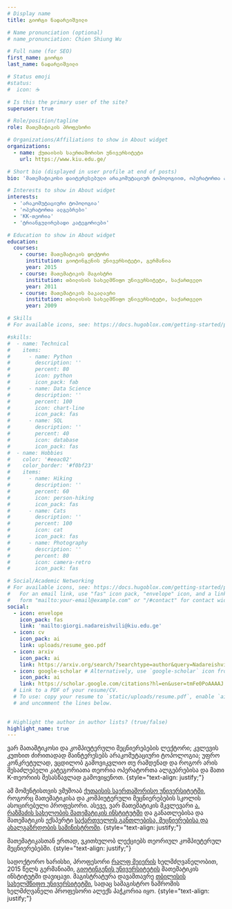 ```yaml
---
# Display name
title: გიორგი ნადარეიშვილი

# Name pronunciation (optional)
# name_pronunciation: Chien Shiung Wu

# Full name (for SEO)
first_name: გიორგი
last_name: ნადარეიშვილი

# Status emoji
#status:
#  icon: ☕️

# Is this the primary user of the site?
superuser: true

# Role/position/tagline
role: მათემატიკის პროფესორი

# Organizations/Affiliations to show in About widget
organizations:
  - name: ქუთაისის საერთაშორისო უნივერსიტეტი
    url: https://www.kiu.edu.ge/

# Short bio (displayed in user profile at end of posts)
bio: 'მათემატიკოსი დაიტერესებული არაკომუტაციურ ტოპოლოგიით, ოპერატორთა ალგებრით, კატეგორიათა თეორიითა და თეორიული კომპოუტერული მეცნიერებებითთ.'

# Interests to show in About widget
interests:
  - 'არაკომუტაციური ტოპოლოგია'
  - 'ოპერატორთა ალგებრები'
  - 'KK-თეორია'
  - 'ტრიანგულირებადი კატეგორიები'

# Education to show in About widget
education:
  courses:
    - course: მათემატიკის დოქტორი
      institution: გიოტინგენის უნივერსიტეტი, გერმანია
      year: 2015
    - course: მათემატიკის მაგისტრი
      institution: თბილისის სახელმწიფო უნივერსიტეტი, საქართველო
      year: 2011
    - course: მათემატიკის ბაკალავრი
      institution: თბილისის სახელმწიფო უნივერსიტეტი, საქართველო
      year: 2009

# Skills
# For available icons, see: https://docs.hugoblox.com/getting-started/page-builder/#icons

#skills:
#  - name: Technical
#    items:
#      - name: Python
#        description: ''
#        percent: 80
#        icon: python
#        icon_pack: fab
#      - name: Data Science
#        description: ''
#        percent: 100
#        icon: chart-line
#        icon_pack: fas
#      - name: SQL
#        description: ''
#        percent: 40
#        icon: database
#        icon_pack: fas
#  - name: Hobbies
#    color: '#eeac02'
#    color_border: '#f0bf23'
#    items:
#      - name: Hiking
#        description: ''
#        percent: 60
#        icon: person-hiking
#        icon_pack: fas
#      - name: Cats
#        description: ''
#        percent: 100
#        icon: cat
#        icon_pack: fas
#      - name: Photography
#        description: ''
#        percent: 80
#        icon: camera-retro
#        icon_pack: fas

# Social/Academic Networking
# For available icons, see: https://docs.hugoblox.com/getting-started/page-builder/#icons
#   For an email link, use "fas" icon pack, "envelope" icon, and a link in the
#   form "mailto:your-email@example.com" or "/#contact" for contact widget.
social:
  - icon: envelope
    icon_pack: fas
    link: 'mailto:giorgi.nadareishvili@kiu.edu.ge' 
  - icon: cv
    icon_pack: ai
    link: uploads/resume_geo.pdf 
  - icon: arxiv
    icon_pack: ai
    link: https://arxiv.org/search/?searchtype=author&query=Nadareishvili%2C+G
  - icon: google-scholar # Alternatively, use `google-scholar` icon from `ai` icon pack
    icon_pack: ai
    link: https://scholar.google.com/citations?hl=en&user=tmFe0PoAAAAJ
  # Link to a PDF of your resume/CV.
  # To use: copy your resume to `static/uploads/resume.pdf`, enable `ai` icons in `params.yaml`,
  # and uncomment the lines below.
  

# Highlight the author in author lists? (true/false)
highlight_name: true
---
```


ვარ მათამტიკოსი და კომპიუტერული მეცნიერებების ლექტორი; კვლევის კუთხით ძირითადად მაინტერესებს არაკომუტაციური ტოპოლოგია; უფრო კონკრეტულად, ვცდილობ გამოვიკვლიო თუ რამდენად და როგორ არის შესაძლებელი კატეგორიათა თეორია ოპერატორთა ალგებრებისა და მათი K-თეორიის შესასწავლად გამოვიყენოთ.
{style="text-align: justify;"}

ამ მომენტისთვის ვმუშოაბ <a href='https://www.kiu.edu.ge/'>ქუთაისის საერთაშორისო უნივერსიტეტში</a>, როგორც მათემატიკისა და კომპიუტერული მეცნიერებების სკოლის ასოცირებული პროფესორი. ასევე, ვარ მათემატიკის მკვლევარი <a href='https://rmi.tsu.ge/'>ა. რაზმაძის სახელობის მათემატიკის ინსტიტუტში</a> და განათლებისა და მათემატიკის ექსპერტი <a href='https://mes.gov.ge/'>საქართველოს განთლებისა, მეცნიერებისა და ახალგაზრდობის სამინისტროში</a>.
 {style="text-align: justify;"}

მათემატიკასთან ერთად, ვკითხულობ ლექციებს თეორიულ კომპიუტერულ მეცნიერებებში.
{style="text-align: justify;"}

სადოქტორო ხარისხი,  პროფესორი <a href="https://scholar.google.com/citations?user=WKLNbvUAAAAJ">რალფ მეიერის</a> ხელმძღვანელობით, 2015 წელს გერმანიაში, <a href='https://www.uni-goettingen.de/'>გიოტინგენის უნივერსიტეტის</a> მათემატიკის ინსტიტუტში დავიცავი. მაგისტრატურა დავამთავრე <a href="https://www.tsu.ge/en">თბილისის სახელმწიფო უნივერსიტეტში</a>, სადაც სამაგისტრო ნაშრომის ხელმძღვანელი პროფესორი ალექს პაჭკორია იყო.
{style="text-align: justify;"}
